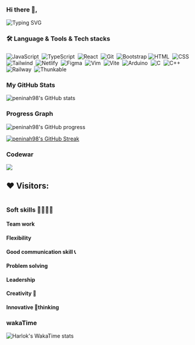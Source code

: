 ### Hi there 👋,

![Typing SVG](<https://readme-typing-svg.herokuapp.com/?size=35&width=900&&color=2D6DEC&lines=MEET+Me+Developer+Penine+Ngizwenayo(peninah98)>)

<h3>🛠 Language & Tools & Tech stacks</h3>

###

<div>

![JavaScript](https://img.shields.io/badge/-JavaScript-05122A?style=flat&logo=javascript)&nbsp;
![TypeScript](https://img.shields.io/badge/-TypeScript-05122A?style=flat&logo=typescript)&nbsp;
![React](https://img.shields.io/badge/-React-05122A?style=flat&logo=react)&nbsp;
![Git](https://img.shields.io/badge/-Git-05122A?style=flat&logo=git)&nbsp;
![Bootstrap](https://img.shields.io/badge/-Bootstrap-05122A?style=flat&logo=bootstrap)
![HTML](https://img.shields.io/badge/-HTML-05122A?style=flat&logo=HTML5)&nbsp;
![CSS](https://img.shields.io/badge/-CSS-05122A?style=flat&logo=CSS3&logoColor=1572B6)&nbsp;
![Tailwind](https://img.shields.io/badge/-Tailwind-05122A?style=flat&logo=tailwindcss)&nbsp;
![Netlify](https://img.shields.io/badge/-Netlify-05122A?style=flat&logo=netlify)&nbsp;
![Figma](https://img.shields.io/badge/-Figma-05122A?style=flat&logo=figma)&nbsp;
![Vim](https://img.shields.io/badge/-Vim-05122A?style=flat&logo=vim)&nbsp;
![Vite](https://img.shields.io/badge/-Vite-05122A?style=flat&logo=vite)&nbsp;
![Arduino](https://img.shields.io/badge/-Arduino-05122A?style=flat&logo=arduino)&nbsp;
![C](https://img.shields.io/badge/-C-05122A?style=flat&logo=C)&nbsp;
![C++](https://img.shields.io/badge/-C++-05122A?style=flat&logo=C++)&nbsp;
![Railway](https://img.shields.io/badge/-Railway-05122A?style=flat&logo=Railway)&nbsp;
![Thunkable](https://img.shields.io/badge/-Thunkable-05122A?style=flat&logo=thunkable)&nbsp;

</div>

###

<h3>My GitHub Stats </h3>

![peninah98's GitHub stats](https://github-readme-stats.vercel.app/api?username=peninah98&theme=algolia&show_icons=true&show=reviews,prs_merged,prs_merged_percentage&hide_border=true)

###

<h3>Progress Graph</h3>

![peninah98's GitHub progress](https://github-profile-summary-cards.vercel.app/api/cards/profile-details?username=peninah98&theme=algolia&hide_border=true)

[![peninah98's GitHub Streak](https://streak-stats.demolab.com/?user=peninah98&theme=algolia&hide_border=true)](https://git.io/streak-stats)

### Codewar

<a target='_black' href="https://www.codewars.com/users/Penine_Ngizwenayo"><img src="https://www.codewars.com/users/Penine_Ngizwenayo/badges/micro"></a>

## ❤ Visitors:

<img src="https://komarev.com/ghpvc/?username=peninah98&style=flat-square&color=2D6DEC" alt=""/>

### Soft skills 👩‍💻👩‍💻

<h4>Team work  </h4>
<h4>Flexibility</h4>
<h4>Good communication skill 📞</h4>
<h4>Problem solving</h4>
<h4>Leadership</h4>
<h4>Creativity 📰</h4>
<h4>Innovative 💭thinking </h4>

### wakaTime

![Harlok's WakaTime stats](https://github-readme-stats.vercel.app/api/wakatime?username=@Peninah98)
